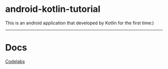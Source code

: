 # android-kotlin-tutorial
This is an android application that developed by Kotlin for the first time:)

---

# Docs
[Codelabs](https://codelabs.developers.google.com/codelabs/build-your-first-android-app-kotlin/index.html)

